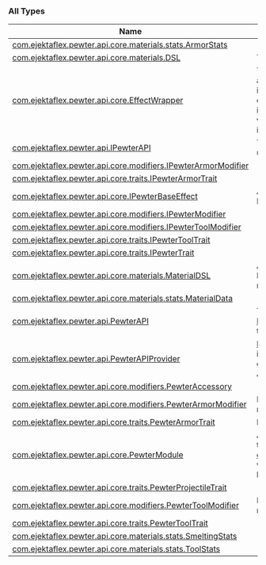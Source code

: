 

### All Types

| Name | Summary |
|---|---|
| [com.ejektaflex.pewter.api.core.materials.stats.ArmorStats](../com.ejektaflex.pewter.api.core.materials.stats/-armor-stats/index.md) |  |
| [com.ejektaflex.pewter.api.core.materials.DSL](../com.ejektaflex.pewter.api.core.materials/-d-s-l/index.md) | The base class for all Material DSLs. |
| [com.ejektaflex.pewter.api.core.EffectWrapper](../com.ejektaflex.pewter.api.core/-effect-wrapper/index.md) | This is a simple wrapper around an effect that allows you to store a reference to an effect without instantiating it. This is needed because these effects get registered into registries when they're instantiated. Multiple instantiations of a tool effect will then cause an error due to how they're implemented in TiC/ConArm. |
| [com.ejektaflex.pewter.api.IPewterAPI](../com.ejektaflex.pewter.api/-i-pewter-a-p-i/index.md) | The Pewter API interface. All methods seen here are used by the API. |
| [com.ejektaflex.pewter.api.core.modifiers.IPewterArmorModifier](../com.ejektaflex.pewter.api.core.modifiers/-i-pewter-armor-modifier.md) |  |
| [com.ejektaflex.pewter.api.core.traits.IPewterArmorTrait](../com.ejektaflex.pewter.api.core.traits/-i-pewter-armor-trait.md) |  |
| [com.ejektaflex.pewter.api.core.IPewterBaseEffect](../com.ejektaflex.pewter.api.core/-i-pewter-base-effect.md) | A base interface from which all Pewter Tool/Armor Modifier/Traits come from. |
| [com.ejektaflex.pewter.api.core.modifiers.IPewterModifier](../com.ejektaflex.pewter.api.core.modifiers/-i-pewter-modifier/index.md) |  |
| [com.ejektaflex.pewter.api.core.modifiers.IPewterToolModifier](../com.ejektaflex.pewter.api.core.modifiers/-i-pewter-tool-modifier.md) |  |
| [com.ejektaflex.pewter.api.core.traits.IPewterToolTrait](../com.ejektaflex.pewter.api.core.traits/-i-pewter-tool-trait.md) |  |
| [com.ejektaflex.pewter.api.core.traits.IPewterTrait](../com.ejektaflex.pewter.api.core.traits/-i-pewter-trait.md) |  |
| [com.ejektaflex.pewter.api.core.materials.MaterialDSL](../com.ejektaflex.pewter.api.core.materials/-material-d-s-l/index.md) | A Kotlin DSL that describes a Tinkers' Construct Material. Used as a proxy for configuring materials more easily. |
| [com.ejektaflex.pewter.api.core.materials.stats.MaterialData](../com.ejektaflex.pewter.api.core.materials.stats/-material-data/index.md) |  |
| [com.ejektaflex.pewter.api.PewterAPI](../com.ejektaflex.pewter.api/-pewter-a-p-i.md) | The primary API object. It inherits all methods from [IPewterAPI](../com.ejektaflex.pewter.api/-i-pewter-a-p-i/index.md). All calls to the API should be done on this object. |
| [com.ejektaflex.pewter.api.PewterAPIProvider](../com.ejektaflex.pewter.api/-pewter-a-p-i-provider/index.md) | [PewterAPIProvider](../com.ejektaflex.pewter.api/-pewter-a-p-i-provider/index.md) is a wrapper around an empty instance of the Pewter API. At the time of mod construction, it gets replaced by Pewter's internal API implementation. |
| [com.ejektaflex.pewter.api.core.modifiers.PewterAccessory](../com.ejektaflex.pewter.api.core.modifiers/-pewter-accessory/index.md) |  |
| [com.ejektaflex.pewter.api.core.modifiers.PewterArmorModifier](../com.ejektaflex.pewter.api.core.modifiers/-pewter-armor-modifier/index.md) | Extend this if you want to create a new armor modifier. |
| [com.ejektaflex.pewter.api.core.traits.PewterArmorTrait](../com.ejektaflex.pewter.api.core.traits/-pewter-armor-trait/index.md) | Extend this if you want to create a new Armor trait. |
| [com.ejektaflex.pewter.api.core.PewterModule](../com.ejektaflex.pewter.api.core/-pewter-module/index.md) | A [PewterModule](../com.ejektaflex.pewter.api.core/-pewter-module/index.md) is a set of materials, tools and traits. [com.ejektaflex.pewter.api.PewterAPI.registerModule](#) will register this module so that Pewter can load it later on. |
| [com.ejektaflex.pewter.api.core.traits.PewterProjectileTrait](../com.ejektaflex.pewter.api.core.traits/-pewter-projectile-trait/index.md) |  |
| [com.ejektaflex.pewter.api.core.modifiers.PewterToolModifier](../com.ejektaflex.pewter.api.core.modifiers/-pewter-tool-modifier/index.md) | Extend this if you want to create a new tool modifier. |
| [com.ejektaflex.pewter.api.core.traits.PewterToolTrait](../com.ejektaflex.pewter.api.core.traits/-pewter-tool-trait/index.md) |  |
| [com.ejektaflex.pewter.api.core.materials.stats.SmeltingStats](../com.ejektaflex.pewter.api.core.materials.stats/-smelting-stats/index.md) |  |
| [com.ejektaflex.pewter.api.core.materials.stats.ToolStats](../com.ejektaflex.pewter.api.core.materials.stats/-tool-stats/index.md) |  |

